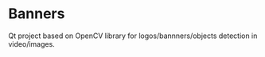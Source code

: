 # Banners

Qt project based on OpenCV library for logos/bannners/objects detection in video/images. 
